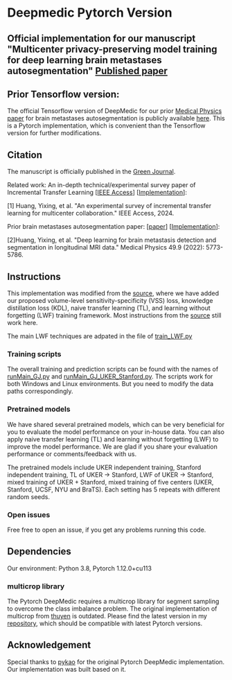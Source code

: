 # Deepmedic Pytorch Version

## Official implementation for our manuscript "Multicenter privacy-preserving model training for deep learning brain metastases autosegmentation" [Published paper](https://www.thegreenjournal.com/article/S0167-8140(24)00689-3/fulltext)

## Prior Tensorflow version:

The official Tensorflow version of DeepMedic for our prior [Medical Physics paper](https://doi.org/10.1002/mp.15863) for brain metastases autosegmentation is publicly available [here](https://github.com/YixingHuang/DeepMedicPlus). This is a Pytorch implementation, which is convenient than the Tensorflow version for further modifications.



## Citation

The manuscript is officially published in the [Green Journal](https://www.thegreenjournal.com/article/S0167-8140(24)00689-3/fulltext).

Related work:
An in-depth technical/experimental survey paper of Incremental Transfer Learning [[IEEE Access]([https://arxiv.org/abs/2309.17192](https://ieeexplore.ieee.org/abstract/document/10605816/))] [[Implementation](https://github.com/YixingHuang/ITLsurvey)]:

[1] Huang, Yixing, et al. "An experimental survey of incremental transfer learning for multicenter collaboration." IEEE Access, 2024.

Prior brain metastases autosegmentation paper: [[paper](https://doi.org/10.1002/mp.15863)] [[Implementation](https://github.com/YixingHuang/DeepMedicPlus)]:

[2]Huang, Yixing, et al. "Deep learning for brain metastasis detection and segmentation in longitudinal MRI data." Medical Physics 49.9 (2022): 5773-5786.
## Instructions

This implementation was modified from the [source](https://github.com/pykao/BraTS2018-tumor-segmentation), where we have added our proposed volume-level sensitivity-specificity (VSS) loss, knowledge distillation loss (KDL), naive transfer learning (TL), and learning without forgetting (LWF) training framework. Most instructions from the [source](https://github.com/pykao/BraTS2018-tumor-segmentation) still work here.

The main LWF techniques are adpated in the file of [train_LWF.py](https://github.com/YixingHuang/DeepMedicPytorch/blob/main/train_LWF.py)

### Training scripts

The overall training and prediction scripts can be found with the names of [runMain_GJ.py](https://github.com/YixingHuang/DeepMedicPytorch/blob/main/runMain_GJ.py) and [runMain_GJ_UKER_Stanford.py](https://github.com/YixingHuang/DeepMedicPytorch/blob/main/runMain_GJ_UKER_Stanford.py). The scripts work for both Windows and Linux environments. But you need to modify the data paths correspondingly.

### Pretrained models

We have shared several pretrained models, which can be very beneficial for you to evaluate the model performance on your in-house data. You can also apply naive transfer learning (TL) and learning without forgetting (LWF) to improve the model performance. We are glad if you share your evaluation performance or comments/feedback with us.

The pretrained models include UKER independent training, Stanford independent training, TL of UKER -> Stanford, LWF of UKER -> Stanford, mixed training of UKER + Stanford, mixed training of five centers (UKER, Stanford, UCSF, NYU and BraTS). Each setting has 5 repeats with different random seeds.

### Open issues

Free free to open an issue, if you get any problems running this code.

## Dependencies

Our environment: Python 3.8, Pytorch 1.12.0+cu113

### multicrop library
The Pytorch DeepMedic requires a multicrop library for segment sampling to overcome the class imbalance problem. The original implementation of multicrop from [thuyen](https://github.com/thuyen/multicrop) is outdated. Please find the latest version in my [repository](https://github.com/YixingHuang/multicrop), which should be compatible with latest Pytorch versions.


## Acknowledgement
Special thanks to [pykao](https://github.com/pykao/BraTS2018-tumor-segmentation) for the original Pytorch DeepMedic implementation. Our implementation was built based on it.
